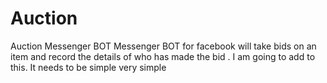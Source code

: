 # Auction
Auction Messenger BOT
Messenger BOT for facebook will take bids on an item and record the details of who has made the bid .
I am going to add to this.
It needs to be simple very simple
